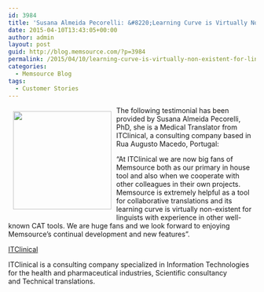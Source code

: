 ```yaml
---
id: 3984
title: 'Susana Almeida Pecorelli: &#8220;Learning Curve is Virtually Non-Existent for Linguists with Experience in CAT-Tools&#8221;'
date: 2015-04-10T13:43:05+00:00
author: admin
layout: post
guid: http://blog.memsource.com/?p=3984
permalink: /2015/04/10/learning-curve-is-virtually-non-existent-for-linguists-with-experience-in-cat-tools/
categories:
  - Memsource Blog
tags:
  - Customer Stories
---
```

[<img title="ameida" src="/wp-content/uploads/2015/04/ameida.jpg" style="float:left; padding: 10px;" alt="" width="200" />](/wp-content/uploads/2015/04/ameida.jpg)The following testimonial has been provided by Susana Almeida Pecorelli, PhD, she is a Medical Translator from ITClinical, a consulting company based in Rua Augusto Macedo, Portugal:

&#8220;At ITClinical we are now big fans of Memsource both as our primary in house tool and also when we cooperate with other colleagues in their own projects. Memsource is extremely helpful as a tool for collaborative translations and its learning curve is virtually non-existent for linguists with experience in other well-known CAT tools. We are huge fans and we look forward to enjoying Memsource&#8217;s continual development and new features&#8221;.<!--more-->

[ITClinical](http://www.itclinical.com/)
  
ITClinical is a consulting company specialized in Information Technologies for the health and pharmaceutical industries, Scientific consultancy and Technical translations.

&nbsp;